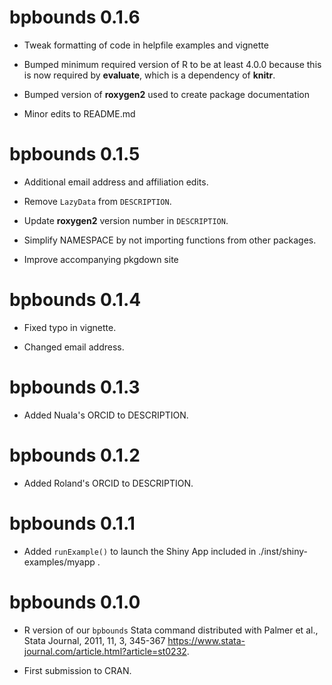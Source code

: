 # bpbounds 0.1.6

* Tweak formatting of code in helpfile examples and vignette

* Bumped minimum required version of R to be at least 4.0.0 because this is now required by **evaluate**, which is a dependency of **knitr**.

* Bumped version of **roxygen2** used to create package documentation

* Minor edits to README.md

# bpbounds 0.1.5

* Additional email address and affiliation edits.

* Remove `LazyData` from `DESCRIPTION`.

* Update **roxygen2** version number in `DESCRIPTION`.

* Simplify NAMESPACE by not importing functions from other packages.

* Improve accompanying pkgdown site

# bpbounds 0.1.4

* Fixed typo in vignette.

* Changed email address.

# bpbounds 0.1.3

* Added Nuala's ORCID to DESCRIPTION.

# bpbounds 0.1.2

* Added Roland's ORCID to DESCRIPTION.

# bpbounds 0.1.1

* Added `runExample()` to launch the Shiny App included in ./inst/shiny-examples/myapp .

# bpbounds 0.1.0

* R version of our `bpbounds` Stata command distributed with Palmer et al., Stata Journal, 2011, 11, 3, 345-367 <https://www.stata-journal.com/article.html?article=st0232>.

* First submission to CRAN.

